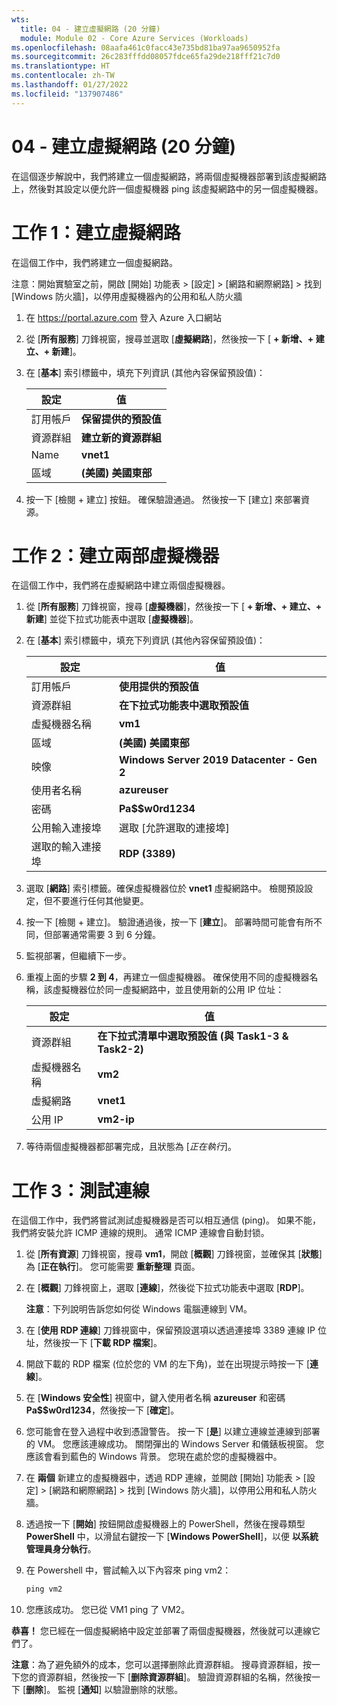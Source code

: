 ```yaml
---
wts:
  title: 04 - 建立虛擬網路 (20 分鐘)
  module: Module 02 - Core Azure Services (Workloads)
ms.openlocfilehash: 08aafa461c0facc43e735bd81ba97aa9650952fa
ms.sourcegitcommit: 26c283fffdd08057fdce65fa29de218fff21c7d0
ms.translationtype: HT
ms.contentlocale: zh-TW
ms.lasthandoff: 01/27/2022
ms.locfileid: "137907486"
---
```

# <a name="04---create-a-virtual-network-20-min"></a>04 - 建立虛擬網路 (20 分鐘)

在這個逐步解說中，我們將建立一個虛擬網路，將兩個虛擬機器部署到該虛擬網路上，然後對其設定以便允許一個虛擬機器 ping 該虛擬網路中的另一個虛擬機器。

# <a name="task-1-create-a-virtual-network"></a>工作 1：建立虛擬網路 

在這個工作中，我們將建立一個虛擬網路。 

注意：開始實驗室之前，開啟 [開始] 功能表 > [設定] > [網路和網際網路] > 找到 [Windows 防火牆]，以停用虛擬機器內的公用和私人防火牆

1. 在 <a href="https://portal.azure.com" target="_blank"><span style="color: #0066cc;" color="#0066cc">https://portal.azure.com</span></a> 登入 Azure 入口網站

2. 從 [**所有服務**] 刀鋒視窗，搜尋並選取 [**虛擬網路**]，然後按一下 [ **+ 新增、+ 建立、+ 新建**]。 

3. 在 [**基本**] 索引標籤中，填充下列資訊 (其他內容保留預設值)：

    | 設定 | 值 | 
    | --- | --- |
    | 訂用帳戶 | **保留提供的預設值** |
    | 資源群組 | **建立新的資源群組** |
    | Name | **vnet1** |
    | 區域 | **(美國) 美國東部** |
    
   
4. 按一下 [檢閱 + 建立] 按鈕。 確保驗證通過。 然後按一下 [建立] 來部署資源。


# <a name="task-2-create-two-virtual-machines"></a>工作 2：建立兩部虛擬機器

在這個工作中，我們將在虛擬網路中建立兩個虛擬機器。 

1. 從 [**所有服務**] 刀鋒視窗，搜尋 [**虛擬機器**]，然後按一下 [ **+ 新增、+ 建立、+ 新建**] 並從下拉式功能表中選取 [**虛擬機器**]。 

2. 在 [**基本**] 索引標籤中，填充下列資訊 (其他內容保留預設值)：

   | 設定 | 值 | 
   | --- | --- |
   | 訂用帳戶 | **使用提供的預設值** |
   | 資源群組 |  **在下拉式功能表中選取預設值** |
   | 虛擬機器名稱 | **vm1**|
   | 區域 | **(美國) 美國東部** |
   | 映像 | **Windows Server 2019 Datacenter - Gen 2** |
   | 使用者名稱| **azureuser** |
   | 密碼| **Pa$$w0rd1234** |
   | 公用輸入連接埠| 選取 [允許選取的連接埠]  |
   | 選取的輸入連接埠| **RDP (3389)** |
   

3. 選取 [**網路**] 索引標籤。確保虛擬機器位於 **vnet1** 虛擬網路中。 檢閱預設設定，但不要進行任何其他變更。 

4. 按一下 [檢閱 + 建立]。 驗證通過後，按一下 [**建立**]。 部署時間可能會有所不同，但部署通常需要 3 到 6 分鐘。

5. 監視部署，但繼續下一步。 

6. 重複上面的步驟 **2 到 4**，再建立一個虛擬機器。 確保使用不同的虛擬機器名稱，該虛擬機器位於同一虛擬網路中，並且使用新的公用 IP 位址：

    | 設定 | 值 |
    | --- | --- |
    | 資源群組 | **在下拉式清單中選取預設值 (與 Task1-3 & Task2-2)** |
    | 虛擬機器名稱 |  **vm2** |
    | 虛擬網路 | **vnet1** |
    | 公用 IP | **vm2-ip** |

7. 等待兩個虛擬機器都部署完成，且狀態為 [*正在執行*]。

# <a name="task-3-test-the-connection"></a>工作 3：測試連線 

在這個工作中，我們將嘗試測試虛擬機器是否可以相互通信 (ping)。 如果不能，我們將安裝允許 ICMP 連線的規則。 通常 ICMP 連線會自動封锁。

1. 從 [**所有資源**] 刀鋒視窗，搜尋 **vm1**，開啟 [**概觀**] 刀鋒視窗，並確保其 [**狀態**] 為 [**正在執行**]。 您可能需要 **重新整理** 頁面。

2. 在 [**概觀**] 刀鋒視窗上，選取 [**連線**]，然後從下拉式功能表中選取 [**RDP**]。

    **注意**：下列說明告訴您如何從 Windows 電腦連線到 VM。 

3. 在 [**使用 RDP 連線**] 刀鋒視窗中，保留預設選項以透過連接埠 3389 連線 IP 位址，然後按一下 [**下載 RDP 檔案**]。

4. 開啟下載的 RDP 檔案 (位於您的 VM 的左下角)，並在出現提示時按一下 [**連線**]。 

5. 在 [**Windows 安全性**] 視窗中，鍵入使用者名稱 **azureuser** 和密碼 **Pa$$w0rd1234**，然後按一下 [**確定**]。

6. 您可能會在登入過程中收到憑證警告。 按一下 [**是**] 以建立連線並連線到部署的 VM。 您應該連線成功。 關閉彈出的 Windows Server 和儀錶板視窗。 您應該會看到藍色的 Windows 背景。 您現在處於您的虛擬機器中。

7. 在 **兩個** 新建立的虛擬機器中，透過 RDP 連線，並開啟 [開始] 功能表 > [設定] > [網路和網際網路] > 找到 [Windows 防火牆]，以停用公用和私人防火牆。

8. 透過按一下 [**開始**] 按鈕開啟虛擬機器上的 PowerShell，然後在搜尋類型 **PowerShell** 中，以滑鼠右鍵按一下 [**Windows PowerShell**]，以便 **以系統管理員身分執行**。

9. 在 Powershell 中，嘗試輸入以下內容來 ping vm2：

   ```PowerShell
   ping vm2
   ```

 10. 您應該成功。 您已從 VM1 ping 了 VM2。


**恭喜！** 您已經在一個虛擬網絡中設定並部署了兩個虛擬機器，然後就可以連線它們了。

**注意**：為了避免額外的成本，您可以選擇删除此資源群組。 搜尋資源群組，按一下您的資源群組，然後按一下 [**删除資源群組**]。 驗證資源群組的名稱，然後按一下 [**删除**]。 監視 [**通知**] 以驗證删除的狀態。
